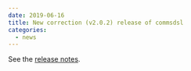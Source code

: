 ```yaml
---
date: 2019-06-16 
title: New correction (v2.0.2) release of commsdsl
categories:
  - news
---
```

See the [release notes](https://github.com/arobenko/commsdsl/releases/tag/v2.0.2).



